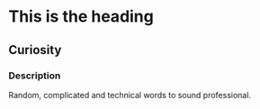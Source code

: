# This is the heading      
## Curiosity
### Description
Random, complicated and technical words to sound professional. 
